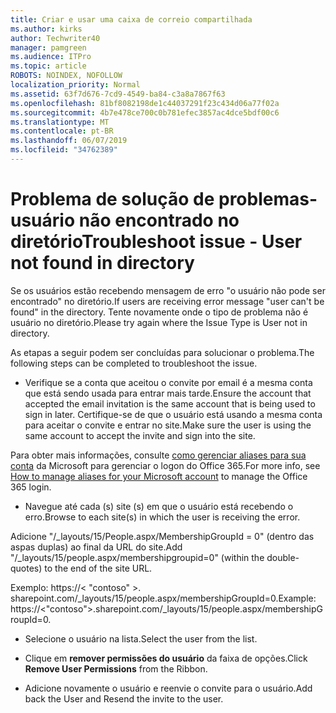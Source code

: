 ```yaml
---
title: Criar e usar uma caixa de correio compartilhada
ms.author: kirks
author: Techwriter40
manager: pamgreen
ms.audience: ITPro
ms.topic: article
ROBOTS: NOINDEX, NOFOLLOW
localization_priority: Normal
ms.assetid: 63f7d676-7cd9-4549-ba84-c3a8a7867f63
ms.openlocfilehash: 81bf8082198de1c44037291f23c434d06a77f02a
ms.sourcegitcommit: 4b7e478ce700c0b781efec3857ac4dce5bdf00c6
ms.translationtype: MT
ms.contentlocale: pt-BR
ms.lasthandoff: 06/07/2019
ms.locfileid: "34762389"
---
```

# <a name="troubleshoot-issue---user-not-found-in-directory"></a><span data-ttu-id="a1195-102">Problema de solução de problemas-usuário não encontrado no diretório</span><span class="sxs-lookup"><span data-stu-id="a1195-102">Troubleshoot issue - User not found in directory</span></span>

<span data-ttu-id="a1195-103">Se os usuários estão recebendo mensagem de erro "o usuário não pode ser encontrado" no diretório.</span><span class="sxs-lookup"><span data-stu-id="a1195-103">If users are receiving error message "user can't be found" in the directory.</span></span> <span data-ttu-id="a1195-104">Tente novamente onde o tipo de problema não é usuário no diretório.</span><span class="sxs-lookup"><span data-stu-id="a1195-104">Please try again where the Issue Type is User not in directory.</span></span>

<span data-ttu-id="a1195-105">As etapas a seguir podem ser concluídas para solucionar o problema.</span><span class="sxs-lookup"><span data-stu-id="a1195-105">The following steps can be completed to troubleshoot the issue.</span></span>

- <span data-ttu-id="a1195-106">Verifique se a conta que aceitou o convite por email é a mesma conta que está sendo usada para entrar mais tarde.</span><span class="sxs-lookup"><span data-stu-id="a1195-106">Ensure the account that accepted the email invitation is the same account that is being used to sign in later.</span></span> <span data-ttu-id="a1195-107">Certifique-se de que o usuário está usando a mesma conta para aceitar o convite e entrar no site.</span><span class="sxs-lookup"><span data-stu-id="a1195-107">Make sure the user is using the same account to accept the invite and sign into the site.</span></span> 

<span data-ttu-id="a1195-108">Para obter mais informações, consulte [como gerenciar aliases para sua conta</a> da Microsoft para gerenciar o logon do Office 365](https://support.microsoft.com/help/12407/microsoft-account-how-to-manage-aliases).</span><span class="sxs-lookup"><span data-stu-id="a1195-108">For more info, see [How to manage aliases for your Microsoft account</a> to manage the Office 365 login](https://support.microsoft.com/help/12407/microsoft-account-how-to-manage-aliases).</span></span> 

- <span data-ttu-id="a1195-109">Navegue até cada (s) site (s) em que o usuário está recebendo o erro.</span><span class="sxs-lookup"><span data-stu-id="a1195-109">Browse to each site(s) in which the user is receiving the error.</span></span> 

<span data-ttu-id="a1195-110">Adicione "/_layouts/15/People.aspx/MembershipGroupId = 0" (dentro das aspas duplas) ao final da URL do site.</span><span class="sxs-lookup"><span data-stu-id="a1195-110">Add "/_layouts/15/people.aspx/membershipgroupid=0" (within the double-quotes) to the end of the site URL.</span></span> 

<span data-ttu-id="a1195-111">Exemplo: https://< "contoso" >. sharepoint.com/_layouts/15/people.aspx/membershipGroupId=0.</span><span class="sxs-lookup"><span data-stu-id="a1195-111">Example: https://<"contoso">.sharepoint.com/_layouts/15/people.aspx/membershipGroupId=0.</span></span>

- <span data-ttu-id="a1195-112">Selecione o usuário na lista.</span><span class="sxs-lookup"><span data-stu-id="a1195-112">Select the user from the list.</span></span>

- <span data-ttu-id="a1195-113">Clique em **remover permissões do usuário** da faixa de opções.</span><span class="sxs-lookup"><span data-stu-id="a1195-113">Click **Remove User Permissions** from the Ribbon.</span></span> 
-  <span data-ttu-id="a1195-114">Adicione novamente o usuário e reenvie o convite para o usuário.</span><span class="sxs-lookup"><span data-stu-id="a1195-114">Add back the User and Resend the invite to the user.</span></span>

